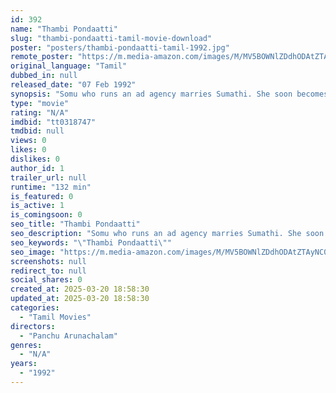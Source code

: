 ```yaml
---
id: 392
name: "Thambi Pondaatti"
slug: "thambi-pondaatti-tamil-movie-download"
poster: "posters/thambi-pondaatti-tamil-1992.jpg"
remote_poster: "https://m.media-amazon.com/images/M/MV5BOWNlZDdhODAtZTAyNC00ZTI5LWJmOWMtMWFhYzc1MTZhNTcyXkEyXkFqcGdeQXVyMjA4OTI5NDQ@._V1_SX300.jpg"
original_language: "Tamil"
dubbed_in: null
released_date: "07 Feb 1992"
synopsis: "Somu who runs an ad agency marries Sumathi. She soon becomes suspicious of his association with his models. The difficulties for the couple do not end there as Sumathi's father adds fuel to the fire."
type: "movie"
rating: "N/A"
imdbid: "tt0318747"
tmdbid: null
views: 0
likes: 0
dislikes: 0
author_id: 1
trailer_url: null
runtime: "132 min"
is_featured: 0
is_active: 1
is_comingsoon: 0
seo_title: "Thambi Pondaatti"
seo_description: "Somu who runs an ad agency marries Sumathi. She soon becomes suspicious of his association with his models. The difficulties for the couple do not end there as Sumathi's father adds fuel to the fire."
seo_keywords: "\"Thambi Pondaatti\""
seo_image: "https://m.media-amazon.com/images/M/MV5BOWNlZDdhODAtZTAyNC00ZTI5LWJmOWMtMWFhYzc1MTZhNTcyXkEyXkFqcGdeQXVyMjA4OTI5NDQ@._V1_SX300.jpg"
screenshots: null
redirect_to: null
social_shares: 0
created_at: 2025-03-20 18:58:30
updated_at: 2025-03-20 18:58:30
categories:
  - "Tamil Movies"
directors:
  - "Panchu Arunachalam"
genres:
  - "N/A"
years:
  - "1992"
---
```

